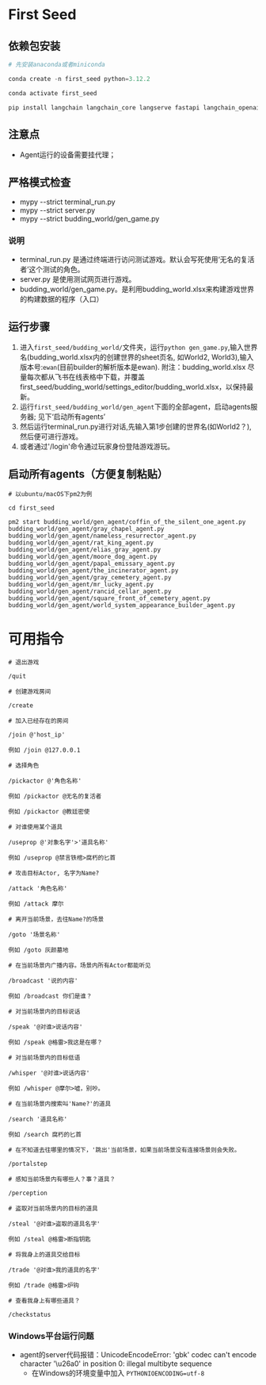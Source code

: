 # First Seed

## 依赖包安装

```python
# 先安装anaconda或者miniconda

conda create -n first_seed python=3.12.2 

conda activate first_seed

pip install langchain langchain_core langserve fastapi langchain_openai sse_starlette faiss-cpu loguru mypy pandas openpyxl overrides Jinja2
```

## 注意点

- Agent运行的设备需要挂代理；

## 严格模式检查

- mypy --strict terminal_run.py
- mypy --strict server.py
- mypy --strict budding_world/gen_game.py

### 说明

- terminal_run.py 是通过终端进行访问测试游戏。默认会写死使用‘无名的复活者’这个测试的角色。
- server.py 是使用测试网页进行游戏。
- budding_world/gen_game.py。是利用budding_world.xlsx来构建游戏世界的构建数据的程序（入口）

## 运行步骤

1. 进入`first_seed/budding_world/`文件夹，运行`python gen_game.py`,输入世界名(budding_world.xlsx内的创建世界的sheet页名, 如World2, World3),输入版本号:`ewan`(目前builder的解析版本是ewan). 附注：budding_world.xlsx 尽量每次都从飞书在线表格中下载，并覆盖first_seed/budding_world/settings_editor/budding_world.xlsx，以保持最新。
2. 运行`first_seed/budding_world/gen_agent`下面的全部agent，启动agents服务器; 见下‘启动所有agents’
3. 然后运行terminal_run.py进行对话,先输入第1步创建的世界名(如World2？), 然后便可进行游戏。
4. 或者通过'/login'命令通过玩家身份登陆游戏游玩。

## 启动所有agents（方便复制粘贴）

```shell
# 以ubuntu/macOS下pm2为例

cd first_seed

pm2 start budding_world/gen_agent/coffin_of_the_silent_one_agent.py budding_world/gen_agent/gray_chapel_agent.py budding_world/gen_agent/nameless_resurrector_agent.py budding_world/gen_agent/rat_king_agent.py budding_world/gen_agent/elias_gray_agent.py budding_world/gen_agent/moore_dog_agent.py budding_world/gen_agent/papal_emissary_agent.py budding_world/gen_agent/the_incinerator_agent.py budding_world/gen_agent/gray_cemetery_agent.py budding_world/gen_agent/mr_lucky_agent.py budding_world/gen_agent/rancid_cellar_agent.py budding_world/gen_agent/square_front_of_cemetery_agent.py budding_world/gen_agent/world_system_appearance_builder_agent.py
```

# 可用指令

```
# 退出游戏

/quit

# 创建游戏房间

/create

# 加入已经存在的房间

/join @'host_ip'

例如 /join @127.0.0.1

# 选择角色

/pickactor @'角色名称'

例如 /pickactor @无名的复活者

例如 /pickactor @教廷密使

# 对谁使用某个道具

/useprop @'对象名字'>'道具名称'

例如 /useprop @禁言铁棺>腐朽的匕首

# 攻击目标Actor, 名字为Name?

/attack '角色名称'

例如 /attack 摩尔

# 离开当前场景，去往Name?的场景

/goto '场景名称'

例如 /goto 灰颜墓地

# 在当前场景内广播内容。场景内所有Actor都能听见

/broadcast '说的内容'

例如 /broadcast 你们是谁？

# 对当前场景内的目标说话

/speak '@对谁>说话内容'

例如 /speak @格雷>我这是在哪？

# 对当前场景内的目标低语

/whisper '@对谁>说话内容'

例如 /whisper @摩尔>嘘，别吵。

# 在当前场景内搜索叫'Name?'的道具

/search '道具名称'

例如 /search 腐朽的匕首

# 在不知道去往哪里的情况下，'跳出'当前场景，如果当前场景没有连接场景则会失败。

/portalstep

# 感知当前场景内有哪些人？事？道具？

/perception

# 盗取对当前场景内的目标的道具

/steal '@对谁>盗取的道具名字'

例如 /steal @格雷>断指钥匙

# 将我身上的道具交给目标

/trade '@对谁>我的道具的名字'

例如 /trade @格雷>炉钩

# 查看我身上有哪些道具？

/checkstatus
```


### Windows平台运行问题

- agent的server代码报错：UnicodeEncodeError: 'gbk' codec can't encode character '\u26a0' in position 0: illegal multibyte sequence 
    - 在Windows的环境变量中加入 `PYTHONIOENCODING=utf-8`